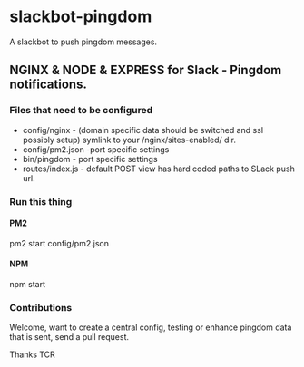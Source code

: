 # slackbot-pingdom
A slackbot to push pingdom messages.

## NGINX & NODE & EXPRESS for Slack - Pingdom notifications.

### Files that need to be configured
* config/nginx - (domain specific data should be switched and ssl possibly setup) symlink to your /nginx/sites-enabled/ dir.
* config/pm2.json -port specific settings
* bin/pingdom - port specific settings
* routes/index.js - default POST view has hard coded paths to SLack push url.


### Run this thing

#### PM2
pm2 start config/pm2.json

#### NPM
npm start


### Contributions
Welcome, want to create a central config, testing or enhance pingdom data that is sent, send a pull request. 

Thanks
TCR
